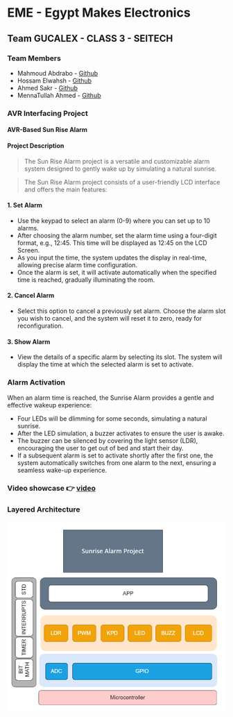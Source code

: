 # EME - Egypt Makes Electronics

## Team GUCALEX - CLASS 3 - SEITECH

### Team Members

- Mahmoud Abdrabo - [Github](https://github.com/Mahmoud-Abdrabo)
- Hossam Elwahsh - [Github](https://github.com/HossamElwahsh)
- Ahmed Sakr - [Github](https://github.com/Ahmeddsakrrr)
- MennaTullah Ahmed - [Github](https://github.com/Menna-Ahmed)

### AVR Interfacing Project

#### AVR-Based Sun Rise Alarm

#### Project Description

> The Sun Rise Alarm project is a versatile and customizable alarm system designed to gently wake up by simulating a natural sunrise.

> The Sun Rise Alarm project consists of a user-friendly LCD interface and offers the main features:

#### 1. Set Alarm

- Use the keypad to select an alarm (0-9) where you can set up to 10 alarms.
- After choosing the alarm number, set the alarm time using a four-digit format, e.g., 12:45. This time will be displayed as 12:45 on the LCD Screen.
- As you input the time, the system updates the display in real-time, allowing precise alarm time configuration.
- Once the alarm is set, it will activate automatically when the specified time is reached, gradually illuminating the room.

#### 2. Cancel Alarm

- Select this option to cancel a previously set alarm. Choose the alarm slot you wish to cancel, and the system will reset it to zero, ready for reconfiguration.

#### 3. Show Alarm

- View the details of a specific alarm by selecting its slot. The system will display the time at which the selected alarm is set to activate.

### Alarm Activation 

When an alarm time is reached, the Sunrise Alarm provides a gentle and effective wakeup experience:

- Four LEDs will be dlimming for some seconds, simulating a natural sunrise.
- After the LED simulation, a buzzer activates to ensure the user is awake.
- The buzzer can be silenced by covering the light sensor (LDR), encouraging the user to get out of bed and start their day.
- If a subsequent alarm is set to activate shortly after the first one, the system automatically switches from one alarm to the next, ensuring a seamless wake-up experience.

### Video showcase 👉 [video](Docs/WhatsApp%20Video%202023-09-03%20at%2009.24.20.mp4)

### Layered Architecture

![Layered_Arch](Docs/Layered_architecture.drawio.png)

